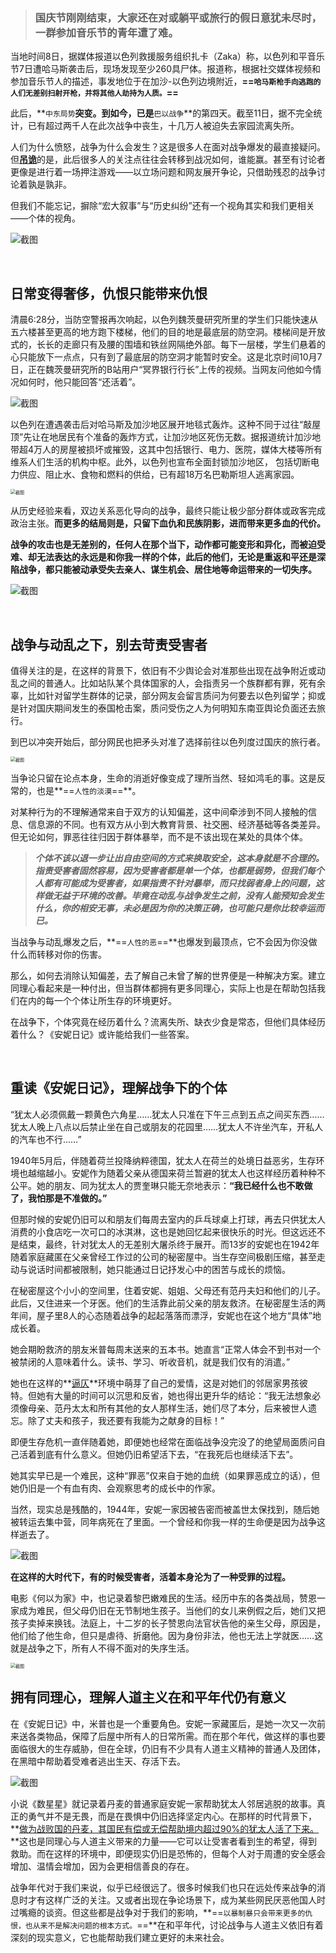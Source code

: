 > ### 国庆节刚刚结束，大家还在对或躺平或旅行的假日意犹未尽时，一群参加音乐节的青年遭了难。

当地时间8日，据媒体报道以色列救援服务组织扎卡（Zaka）称，以色列和平音乐节7日遭哈马斯袭击后，现场发现至少260具尸体。报道称，根据社交媒体视频和参加音乐节人的描述，事发地位于在加沙-以色列边境附近，**==`哈马斯枪手向逃跑的人们无差别扫射开枪，并将其他人劫持为人质。`==**

此后，**`中东局势`**突变。到如今，已是**`巴以战争`**的第四天。截至11日，据不完全统计，已有超过两千人在此次战争中丧生，十几万人被迫失去家园流离失所。

人们为什么愤怒，战争为什么会发生？这是很多人在面对战争爆发的最直接疑问。但<u>**吊诡**</u>的是，此后很多人的关注点往往会转移到战况如何，谁能赢。甚至有讨论者更像是进行着一场押注游戏——以立场问题和网友展开争论，只借助残忍的战争讨论着孰是孰非。

但我们不能忘记，摒除“宏大叙事”与“历史纠纷”还有一个视角其实和我们更相关——个体的视角。

![截图](86e33df5f86ecfd769f55f695660d7c6.png)

<br/>

## 日常变得奢侈，仇恨只能带来仇恨

清晨6:28分，当防空警报再次响起，以色列魏茨曼研究所里的学生们只能快速从五六楼甚至更高的地方跑下楼梯，他们的目的地是最底层的防空洞。楼梯间是开放式的，长长的走廊只有及腰的围墙和铁丝网隔绝外部。每下一层楼，学生们悬着的心只能放下一点点，只有到了最底层的防空洞才能暂时安全。这是北京时间10月7日，正在魏茨曼研究所的B站用户“冥界银行行长”上传的视频。当网友问他如今情况如何时，他只能回答“还活着”。

![截图](2f7cb7d2bf8ca169d0ac3636f02c1018.png)

以色列在遭遇袭击后对哈马斯及加沙地区展开地毯式轰炸。这种不同于过往“敲屋顶”先让在地居民有个准备的轰炸方式，让加沙地区死伤无数。据报道统计加沙地带超4万人的房屋被损坏或摧毁，这其中包括银行、电力、医院，媒体大楼等所有维系人们生活的机构中枢。此外，以色列也宣布全面封锁加沙地区， 包括切断电力供应、阻止水、食物和燃料的供给，已有超18万名巴勒斯坦人逃离家园。

<img src="3c59ab5b869106b0797b1aa5ee0ddb23.png" alt="截图" style="zoom:50%;" />

从历史经验来看，双边关系恶化导向的战争，最终只能让极少部分群体或政客完成政治主张。**而更多的结局则是，只留下血仇和民族阴影，进而带来更多血的代价。**

**战争的攻击也是无差别的，任何人在那个当下，动作都可能变形和异化，而被迫受难、却无法表达的永远是和你我一样的个体，此后的他们，无论是重返和平还是深陷战争，都只能被动承受失去亲人、谋生机会、居住地等命运带来的一切失序。**

![截图](0028d77e1ee69a19900d417ed252df91.png)

<br/>

## 战争与动乱之下，别去苛责受害者

值得关注的是，在这样的背景下，依旧有不少舆论会对准那些出现在战争附近或动乱之间的普通人。比如站队某个具体国家的人，会指责另一个族群都有罪，死有余辜，比如针对留学生群体的记录，部分网友会留言质问为何要去以色列留学；抑或是针对国庆期间发生的泰国枪击案，质问受伤之人为何明知东南亚舆论负面还去旅行。

到巴以冲突开始后，部分网民也把矛头对准了选择前往以色列度过国庆的旅行者。

<img src="2ba8031b660bb4bfece8a76e7e85a1d4.png" alt="截图" style="zoom:50%;" />

当争论只留在论点本身，生命的消逝好像变成了理所当然、轻如鸿毛的事。这是反常的，也是**==`人性的淡漠`==**。

对某种行为的不理解通常来自于双方的认知偏差，这中间牵涉到不同人接触的信息、信息源的不同。也有双方从小到大教育背景、社交圈、经济基础等各类差异。但无论如何，罪恶往往归因于群体暴举，而不是不该出现在某处的具体个体。

> ***个体不该以退一步让出自由空间的方式来换取安全，这本身就是不合理的。指责受害者固然容易，因为受害者都是单一个体，也都是弱势，但我们每个人都有可能成为受害者，如果指责不针对暴举，而只找弱者身上的问题，这样做无益于环境的改善。毕竟在动乱与战争发生之前，没有人能预知会发生什么，你的相安无事，未必是因为你的决策正确，也可能只是你比较幸运而已。***

当战争与动乱爆发之后，**==`人性的恶`==**也爆发到最顶点，它不会因为你没做什么而转移对你的伤害。

那么，如何去消除认知偏差，去了解自己未曾了解的世界便是一种解决方案。建立同理心看起来是一种付出，但当群体都拥有更多同理心，实际上也是在帮助包括我们在内的每一个个体让所生存的环境更好。

在战争下，个体究竟在经历着什么？流离失所、缺衣少食是常态，但他们具体经历着什么？《安妮日记》或许能给我们一些答案。

<br/>

## 重读《安妮日记》，理解战争下的个体

“犹太人必须佩戴一颗黄色六角星……犹太人只准在下午三点到五点之间买东西……犹太人晚上八点以后禁止坐在自己或朋友的花园里……犹太人不许坐汽车，开私人的汽车也不行……”

1940年5月后，伴随着荷兰投降纳粹德国，犹太人在荷兰的处境日益恶劣，生存环境也越缩越小。安妮作为随着父亲从德国来荷兰暂避的犹太人也这样经历着种种不公平。她的朋友、同为犹太人的贾奎琳只能无奈地表示：**“我已经什么也不敢做了，我怕那是不准做的。”**

但那时候的安妮仍旧可以和朋友们每周去室内的乒乓球桌上打球，再去只供犹太人消费的小食店吃一次可口的冰淇淋，这也是她回忆起来很快乐的时光。但这远还不是结束，最终，针对犹太人的无差别大屠杀终于展开。而13岁的安妮也在1942年随着家庭藏匿在父亲曾经工作过的公司的秘密屋中。当生存空间极剧压缩，甚至走动与说话时间都被限制，她只能通过日记抒发心中的困苦与成长的烦恼。

在秘密屋这个小小的空间里，住着安妮、姐姐、父母还有范丹夫妇和他们的儿子。此后，又住进来一个牙医。他们的生活靠此前父亲的朋友救济。在秘密屋生活的两年间，屋子里8人的心态随着战争的起起落落而漂浮，安妮也在这个地方“具体”地成长着。

她会期盼救济的朋友米普每周末送来的五本书。她直言“正常人体会不到书对一个被禁闭的人意味着什么。读书、学习、听收音机，就是我们仅有的消遣。”

她也在这样的**<u>逼仄</u>**环境中萌芽了自己的爱情，这是对她们的邻居家男孩彼特。但她有大量的时间可以沉思和反省，她也得出更升华的结论：“我无法想象必须像母亲、范丹太太和所有其他的女人那样生活，她们尽了本分，后来被世人遗忘。除了丈夫和孩子，我还要有我能为之献身的目标！”

即便生存危机一直伴随着她，即便她也经常在面临战争没完没了的绝望局面质问自己活着到底有什么意义。但她仍旧希望活下去，“在我死后也继续活下去”。

她其实早已是一个难民，这种“罪恶”仅来自于她的血统（如果罪恶成立的话），但她仍旧是一个有血有肉、会观察思考的成长中的作家。

当然，现实总是残酷的，1944年，安妮一家因被告密而被盖世太保找到，随后她被转运去集中营，同年病死在了里面。一个曾经和你我一样的生命便是因为战争这样逝去了。

![截图](365ed1b34d983d54528e8b5a0ce567b7.png)

**在这样的大时代下，有的时候受害者，活着本身沦为了一种受罪的过程。**

电影《何以为家》中，也记录着黎巴嫩难民的生活。经历中东的各类战局，赞恩一家成为难民，但父母仍旧在无节制地生孩子。当他们的女儿来例假之后，她们又把孩子卖掉来换钱。法庭上，十二岁的长子赞恩向法官状告他的亲生父母，原因是，他们给了他生命，但只是虐待、折磨他。因为身份非法，他也无法上学就医……这就是战争之下，所有人不得不面对的失序生活。

<img src="b453fbb50f39f518ee7b0da3c39379ea.png" alt="截图" style="zoom:50%;" />


## 拥有同理心，理解人道主义在和平年代仍有意义

在《安妮日记》中，米普也是一个重要角色。安妮一家藏匿后，是她一次又一次前来送各类物品，保障了后屋中所有人的日常所需。而在那个年代，做这样的事也要面临很大的生存威胁，但在全球，仍旧有不少具有人道主义精神的普通人及团体，在黑暗中帮助着受难者逃出生天、存活下去。

![截图](76fc52fb20b50896f35e06739999f3e9.png)

小说《数星星》就记录着丹麦的普通家庭安妮一家帮助犹太人邻居逃脱的故事。真正的勇气并不是无畏，而是在畏惧中仍旧选择坚定内心。在那样的时代背景下，**<u>做为战败国的丹麦，其国民有偿或无偿帮助境内超过90%的犹太人活了下来。</u>**这也是同理心与人道主义带来的力量——它可以让受害者看到生的希望，得到救助。而在这样的环境中，即便现实仍旧是恐怖的，但每个人对于周遭的安全感会增加、温情会增加，因为会更相信善良的存在。

战争年代对于我们来说，似乎已经很远了。很多时候我们也只在远处传来战争的消息时才有这样广泛的关注。又或者出现在争论场景下，成为某些网民厌恶他国人时过嘴瘾的谈资。但这些都是战争对于我们的影响，**==`以暴制暴只会带来更多的仇恨，也从来不是解决问题的根本方式。`==**在和平年代，讨论战争与人道主义依旧有着深刻的现实意义，它也能帮助我们建立更好的未来社会。